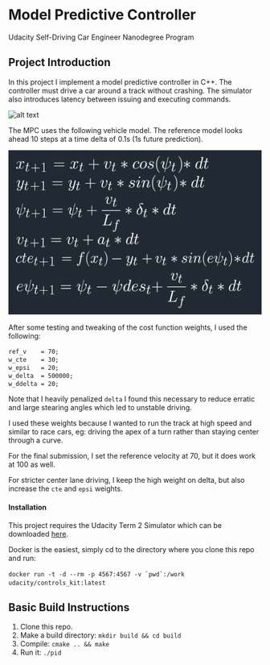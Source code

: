 [//]: # (Image References)
[animation]: ./animation.gif
[model]: ./model.png


# Model Predictive Controller 
Udacity Self-Driving Car Engineer Nanodegree Program


## Project Introduction
In this project I implement a model predictive controller in C++. The controller must drive a car around a track without crashing. The simulator also introduces latency between issuing and executing commands.

![alt text][animation]


The MPC uses the following vehicle model. The reference model looks ahead 10 steps at a time delta of 0.1s (1s future prediction).

![alt text][model]


After some testing and tweaking of the cost function weights, I used the following:

```
ref_v    = 70;
w_cte    = 30;
w_epsi   = 20;
w_delta  = 500000;
w_ddelta = 20;
```

Note that I heavily penalized `delta` I found this necessary to reduce erratic and large stearing angles which led to unstable driving.

I used these weights because I wanted to run the track at high speed and similar to race cars, eg: driving the apex of a turn rather than staying center through a curve.

For the final submission, I set the reference velocity at 70, but it does work at 100 as well.

For stricter center lane driving, I keep the high weight on delta, but also increase the `cte` and `epsi` weights.

#### Installation
This project requires the Udacity Term 2 Simulator which can be downloaded [here](https://github.com/udacity/self-driving-car-sim/releases).

Docker is the easiest, simply cd to the directory where you clone this repo and run:

``docker run -t -d --rm -p 4567:4567 -v `pwd`:/work udacity/controls_kit:latest``


## Basic Build Instructions

1. Clone this repo.
2. Make a build directory: `mkdir build && cd build`
3. Compile: `cmake .. && make`
4. Run it: `./pid`
